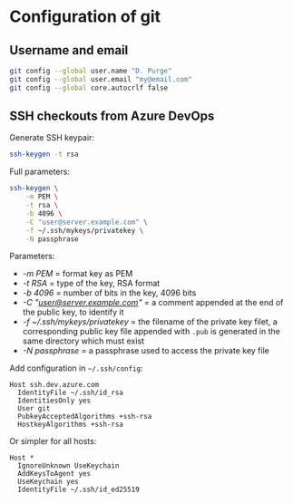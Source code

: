 # Configuration of git

## Username and email

```sh
git config --global user.name "D. Purge"
git config --global user.email "my@email.com"
git config --global core.autocrlf false
```

## SSH checkouts from Azure DevOps

Generate SSH keypair:

```sh
ssh-keygen -t rsa
```

Full parameters:

```sh
ssh-keygen \
    -m PEM \
    -t rsa \
    -b 4096 \
    -C "user@server.example.com" \
    -f ~/.ssh/mykeys/privatekey \
    -N passphrase
```

Parameters:

- *-m PEM* = format key as PEM
- *-t RSA* = type of the key, RSA format
- *-b 4096* = number of bits in the key, 4096 bits
- *-C "user@server.example.com"* = a comment appended at the end of the public key, to identify it
- *-f ~/.ssh/mykeys/privatekey* = the filename of the private key filet,
  a corresponding public key file appended with `.pub` is generated in the same directory which must exist
- *-N passphrase* = a passphrase used to access the private key file

Add configuration in `~/.ssh/config`:

```
Host ssh.dev.azure.com
  IdentityFile ~/.ssh/id_rsa
  IdentitiesOnly yes
  User git
  PubkeyAcceptedAlgorithms +ssh-rsa
  HostkeyAlgorithms +ssh-rsa
```

Or simpler for all hosts:

```
Host *
  IgnoreUnknown UseKeychain
  AddKeysToAgent yes
  UseKeychain yes
  IdentityFile ~/.ssh/id_ed25519
```
